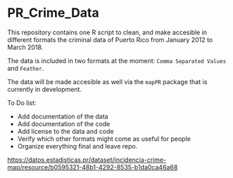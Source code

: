 # PR_Crime_Data

This repository contains one R script to clean, and make accesible in different formats the criminal data of Puerto Rico from January 2012 to March 2018. 

The data is included in two formats at the moment: `Comma Separated Values` and `Feather`.

The data will be made accesible as well via the `mapPR` package that is currently in development. 

To Do list: 

- Add documentation of the data
- Add documentation of the code
- Add license to the data and code
- Verify which other formats might come as useful for people
- Organize everything final and leave repo.

https://datos.estadisticas.pr/dataset/incidencia-crime-map/resource/b0595321-48b1-4292-8535-b1da0ca46a68

